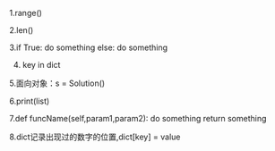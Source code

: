 1.range()

2.len()

3.if True:
    do something
  else:
    do something

4. key in dict

5.面向对象：s = Solution()

6.print(list)

7.def funcName(self,param1,param2):
    do something
    return something

8.dict记录出现过的数字的位置,dict[key] = value